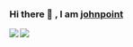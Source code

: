### Hi there 👋 , I am [johnpoint](https://blog.lvcshu.com)

<!--
**johnpoint/johnpoint** is a ✨ _special_ ✨ repository because its `README.md` (this file) appears on your GitHub profile.

Here are some ideas to get you started:

- 🔭 I’m currently working on ...
- 🌱 I’m currently learning ...
- 👯 I’m looking to collaborate on ...
- 🤔 I’m looking for help with ...
- 💬 Ask me about ...
- 📫 How to reach me: ...
- 😄 Pronouns: ...
- ⚡ Fun fact: ...
-->
<a href="#">
  <img align="left" src="https://github-readme-stats.vercel.app/api?username=johnpoint&show_icons=true&hide_border=true" />
  <img align="left" src="https://github-readme-stats.vercel.app/api/top-langs/?username=johnpoint&layout=compact&hide_border=true" />
</a>
